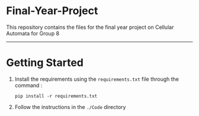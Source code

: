 # Final-Year-Project

This repository contains the files for the final year project on Cellular Automata for Group 8 

---

# Getting Started

1. Install the requirements using the ```requirements.txt``` file through the command : 

    ```pip install -r requirements.txt```

2. Follow the instructions in the ```./Code``` directory

